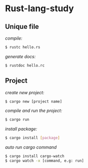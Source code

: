 # Rust-lang-study

## Unique file

_compile:_

```bash
$ rustc hello.rs
```

_generate docs:_

```bash
$ rustdoc hello.rc
```

## Project

_create new project:_

```bash
$ cargo new [project name]
```

_compile and run the project:_

```bash
$ cargo run
```

_install package:_

```bash
$ cargo install [package]
```

_auto run cargo command_

```bash
$ cargo install cargo-watch
$ cargo watch -x [command, e.g: run]
```
